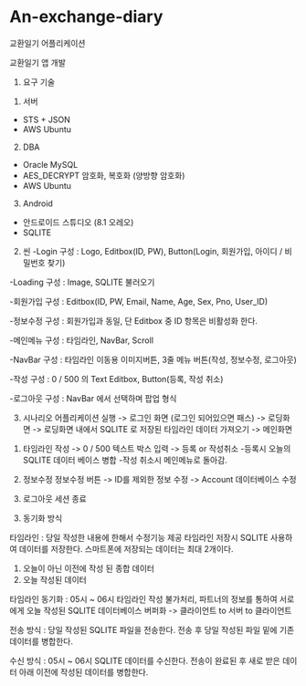 # An-exchange-diary
교환일기 어플리케이션

교환일기 앱 개발

1. 요구 기술
1) 서버
- STS + JSON
- AWS Ubuntu

2) DBA
- Oracle MySQL
- AES_DECRYPT 암호화, 복호화 (양방향 암호화)
- AWS Ubuntu

3) Android
- 안드로이드 스튜디오 (8.1 오레오)
- SQLITE

2. 씬
-Login
구성 : Logo, Editbox(ID, PW), Button(Login, 회원가입, 아이디 / 비밀번호 찾기)

-Loading 
구성 : Image, SQLITE 불러오기

-회원가입
구성 : Editbox(ID, PW, Email, Name, Age, Sex, Pno, User_ID)

-정보수정
구성 : 회원가입과 동일, 단 Editbox 중 ID 항목은 비활성화 한다.

-메인메뉴
구성 : 타임라인, NavBar, Scroll

-NavBar
구성 : 타임라인 이동용 이미지버튼, 3줄 메뉴 버튼(작성, 정보수정, 로그아웃)

-작성
구성 : 0 / 500 의 Text Editbox, Button(등록, 작성 취소)

-로그아웃
구성 : NavBar 에서 선택하며 팝업 형식

3. 시나리오
어플리케이션 실행 -> 로그인 화면 (로그인 되어있으면 패스) -> 로딩화면 
-> 로딩화면 내에서 SQLITE 로 저장된 타임라인 데이터 가져오기 -> 메인화면

1) 타임라인 작성 -> 0 / 500 텍스트 박스 입력 -> 등록 or 작성취소
-등록시 오늘의 SQLITE 데이터 베이스 병합
-작성 취소시 메인메뉴로 돌아감.

2) 정보수정
정보수정 버튼 -> ID를 제외한 정보 수정 -> Account 데이터베이스 수정

3) 로그아웃
세션 종료


3. 동기화 방식

타임라인 : 당일 작성한 내용에 한해서 수정기능 제공
타임라인 저장시 SQLITE 사용하여 데이터를 저장한다.
스마트폰에 저장되는 데이터는 최대 2개이다.
1) 오늘이 아닌 이전에 작성 된 종합 데이터
2) 오늘 작성된 데이터

타임라인 동기화 :
05시 ~ 06시 타임라인 작성 불가처리, 파트너의 정보를 통하여 서로에게 오늘 작성된 SQLITE 데이터베이스 버퍼화 -> 클라이언트 to 서버 to 클라이언트

전송 방식 :
당일 작성된 SQLITE 파일을 전송한다.
전송 후 당일 작성된 파일 밑에 기존 데이터를 병합한다.

수신 방식 :
05시 ~ 06시 SQLITE 데이터를 수신한다.
전송이 완료된 후 새로 받은 데이터 아래 이전에 작성된 데이터를 병합한다.